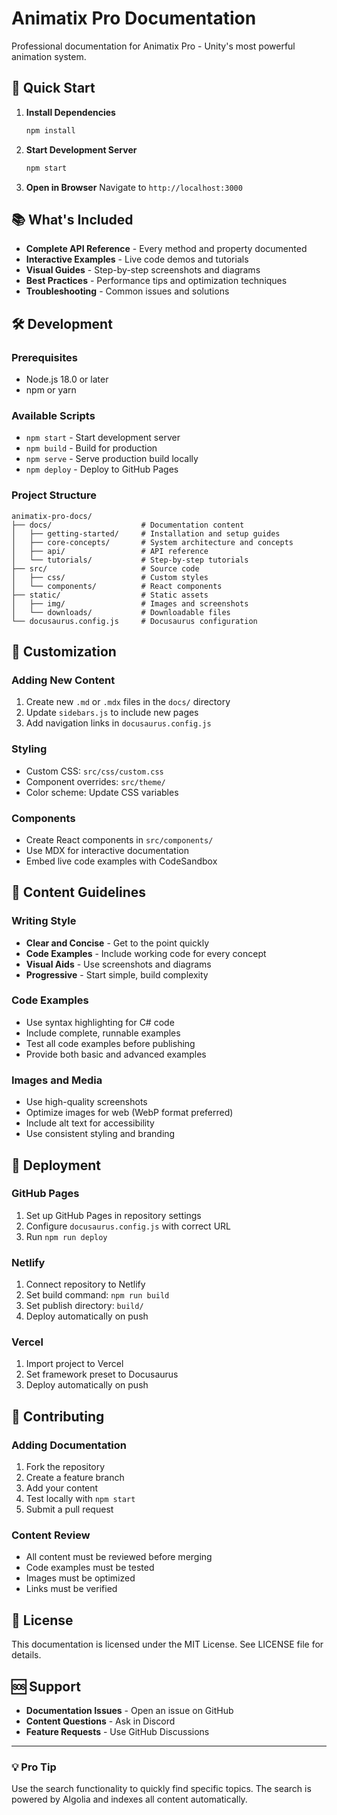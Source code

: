 # Animatix Pro Documentation

Professional documentation for Animatix Pro - Unity's most powerful animation system.

## 🚀 Quick Start

1. **Install Dependencies**
   ```bash
   npm install
   ```

2. **Start Development Server**
   ```bash
   npm start
   ```

3. **Open in Browser**
   Navigate to `http://localhost:3000`

## 📚 What's Included

- **Complete API Reference** - Every method and property documented
- **Interactive Examples** - Live code demos and tutorials
- **Visual Guides** - Step-by-step screenshots and diagrams
- **Best Practices** - Performance tips and optimization techniques
- **Troubleshooting** - Common issues and solutions

## 🛠️ Development

### Prerequisites

- Node.js 18.0 or later
- npm or yarn

### Available Scripts

- `npm start` - Start development server
- `npm build` - Build for production
- `npm serve` - Serve production build locally
- `npm deploy` - Deploy to GitHub Pages

### Project Structure

```
animatix-pro-docs/
├── docs/                    # Documentation content
│   ├── getting-started/     # Installation and setup guides
│   ├── core-concepts/       # System architecture and concepts
│   ├── api/                 # API reference
│   └── tutorials/           # Step-by-step tutorials
├── src/                     # Source code
│   ├── css/                 # Custom styles
│   └── components/          # React components
├── static/                  # Static assets
│   ├── img/                 # Images and screenshots
│   └── downloads/           # Downloadable files
└── docusaurus.config.js     # Docusaurus configuration
```

## 🎨 Customization

### Adding New Content

1. Create new `.md` or `.mdx` files in the `docs/` directory
2. Update `sidebars.js` to include new pages
3. Add navigation links in `docusaurus.config.js`

### Styling

- Custom CSS: `src/css/custom.css`
- Component overrides: `src/theme/`
- Color scheme: Update CSS variables

### Components

- Create React components in `src/components/`
- Use MDX for interactive documentation
- Embed live code examples with CodeSandbox

## 📖 Content Guidelines

### Writing Style

- **Clear and Concise** - Get to the point quickly
- **Code Examples** - Include working code for every concept
- **Visual Aids** - Use screenshots and diagrams
- **Progressive** - Start simple, build complexity

### Code Examples

- Use syntax highlighting for C# code
- Include complete, runnable examples
- Test all code examples before publishing
- Provide both basic and advanced examples

### Images and Media

- Use high-quality screenshots
- Optimize images for web (WebP format preferred)
- Include alt text for accessibility
- Use consistent styling and branding

## 🚀 Deployment

### GitHub Pages

1. Set up GitHub Pages in repository settings
2. Configure `docusaurus.config.js` with correct URL
3. Run `npm run deploy`

### Netlify

1. Connect repository to Netlify
2. Set build command: `npm run build`
3. Set publish directory: `build/`
4. Deploy automatically on push

### Vercel

1. Import project to Vercel
2. Set framework preset to Docusaurus
3. Deploy automatically on push

## 🤝 Contributing

### Adding Documentation

1. Fork the repository
2. Create a feature branch
3. Add your content
4. Test locally with `npm start`
5. Submit a pull request

### Content Review

- All content must be reviewed before merging
- Code examples must be tested
- Images must be optimized
- Links must be verified

## 📝 License

This documentation is licensed under the MIT License. See LICENSE file for details.

## 🆘 Support

- **Documentation Issues** - Open an issue on GitHub
- **Content Questions** - Ask in Discord
- **Feature Requests** - Use GitHub Discussions

---

<div className="info-box">
  <h3>💡 Pro Tip</h3>
  <p>Use the search functionality to quickly find specific topics. The search is powered by Algolia and indexes all content automatically.</p>
</div>
